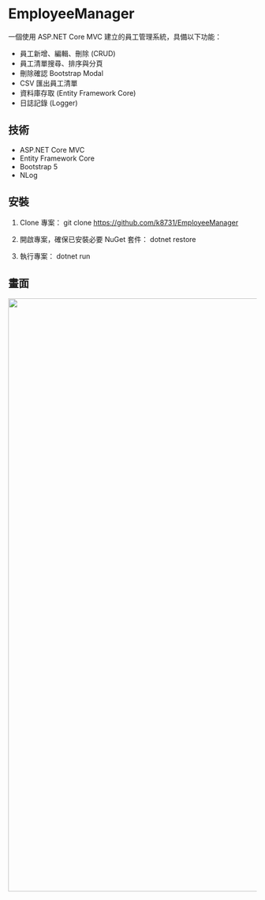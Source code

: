 # EmployeeManager

一個使用 ASP.NET Core MVC 建立的員工管理系統，具備以下功能：
- 員工新增、編輯、刪除 (CRUD)
- 員工清單搜尋、排序與分頁
- 刪除確認 Bootstrap Modal
- CSV 匯出員工清單
- 資料庫存取 (Entity Framework Core)
- 日誌記錄 (Logger)

## 技術
- ASP.NET Core MVC
- Entity Framework Core
- Bootstrap 5
- NLog

## 安裝
1. Clone 專案：
git clone https://github.com/k8731/EmployeeManager

2. 開啟專案，確保已安裝必要 NuGet 套件：
dotnet restore

3. 執行專案：
dotnet run

## 畫面
<img src="EmployeeManager/image.png" width="1200">